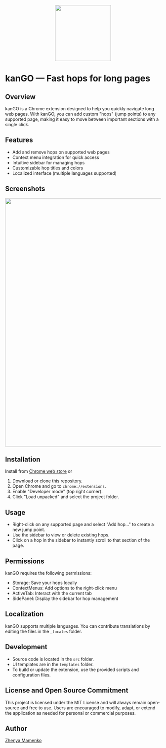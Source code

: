 <div align="center"><img width="180" src="https://github.com/user-attachments/assets/91199e24-85ac-4335-b1a7-9f0b4c2dfb11" /></div>

# kanGO — Fast hops for long pages

## Overview
kanGO is a Chrome extension designed to help you quickly navigate long web pages. With kanGO, you can add custom "hops" (jump points) to any supported page, making it easy to move between important sections with a single click.

## Features
- Add and remove hops on supported web pages
- Context menu integration for quick access
- Intuitive sidebar for managing hops
- Customizable hop titles and colors
- Localized interface (multiple languages supported)

## Screenshots

<img width="800" src="https://github.com/user-attachments/assets/6efa2326-e0c7-4fc1-9495-40372c8e1213" />

## Installation
Install from [Chrome web store](https://chromewebstore.google.com/detail/kango-%E2%80%94-%D0%B1%D1%8B%D1%81%D1%82%D1%80%D1%8B%D0%B5-%D0%BF%D0%B5%D1%80%D0%B5%D1%85%D0%BE%D0%B4%D1%8B/gpmhhokjggcedbohdhppbojjgodpjpmf) or

1. Download or clone this repository.
2. Open Chrome and go to `chrome://extensions`.
3. Enable "Developer mode" (top right corner).
4. Click "Load unpacked" and select the project folder.

## Usage
- Right-click on any supported page and select "Add hop..." to create a new jump point.
- Use the sidebar to view or delete existing hops.
- Click on a hop in the sidebar to instantly scroll to that section of the page.

## Permissions
kanGO requires the following permissions:
- Storage: Save your hops locally
- ContextMenus: Add options to the right-click menu
- ActiveTab: Interact with the current tab
- SidePanel: Display the sidebar for hop management

## Localization
kanGO supports multiple languages. You can contribute translations by editing the files in the `_locales` folder.

## Development
- Source code is located in the `src` folder.
- UI templates are in the `templates` folder.
- To build or update the extension, use the provided scripts and configuration files.

## License and Open Source Commitment

This project is licensed under the MIT License and will always remain open-source and free to use. Users are encouraged to modify, adapt, or extend the application as needed for personal or commercial purposes.

## Author

[Zhenya Mamenko](https://github.com/zhenya-mamenko/kango)
